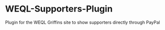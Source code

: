 # WEQL-Supporters-Plugin
Plugin for the WEQL Griffins site to show supporters directly through PayPal
